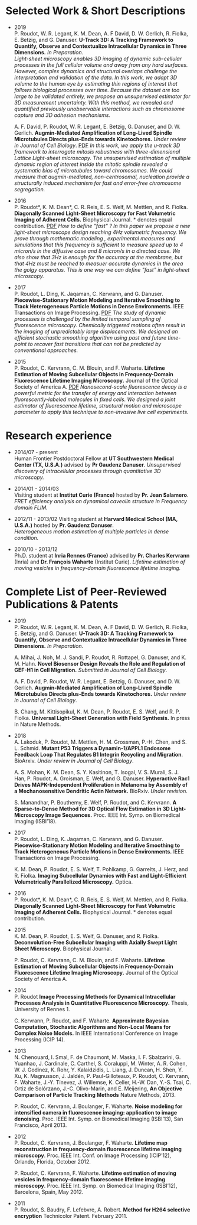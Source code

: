 # Selected Work & Short Descriptions

  - 2019  
    P. Roudot, W. R. Legant, K. M. Dean, A. F David, D. W. Gerlich, R.
    Fiolka, E. Betzig, and G. Danuser. **U-Track 3D: A Tracking
    Framework to Quantify, Observe and Contextualize Intracellular
    Dynamics in Three Dimensions.** *In Preparation*.  
    *Light-sheet microscopy enables 3D imaging of dynamic sub-cellular
    processes in the full cellular volume and away from any hard
    surfaces. However, complex dynamics and structural overlaps
    challenge the interpretation and validation of the data. In this
    work, we adapt 3D volume to the human eye by estimating thin regions
    of interest that follows biological processes over time. Because the
    dataset are too large to be validated entirely, we propose an
    unsupervised estimator for 3D measurement uncertainty. With this
    method, we revealed and quantified previously unobservable
    interactions such as chromosome capture and 3D adhesion mechanisms.*

    A. F. David, P. Roudot, W. R. Legant, E. Betzig, G. Danuser, and D.
    W. Gerlich. **Augmin-Mediated Amplification of Long-Lived Spindle
    Microtubules Directs plus-Ends towards Kinetochores.** *Under review
    in Journal of Cell Biology*.   [PDF](/assets/pdf/David-etal-manuscript.pdf)
    *In this work, we apply the u-track 3D framework to interrogate
    mitosis robustness with three-dimensional Lattice Light-sheet
    microscopy. The unsupervised estimation of multiple dynamic region
    of interest inside the mitotic spindle revealed a systematic bias of
    microtubules toward chromosomes. We could measure that
    augmin-mediated, non-centrosomal, nucleation provide a structurally
    induced mechanism for fast and error-free chromosome segregation.*

  - 2016  
    P. Roudot\*, K. M. Dean\*, C. R. Reis, E. S. Welf, M. Mettlen, and
    R. Fiolka. **Diagonally Scanned Light-Sheet Microscopy for Fast
    Volumetric Imaging of Adherent Cells.** Biophysical Journal. \*
    denotes equal contribution.  [PDF](/assets/pdf/diaSLM.pdf)
    *How to define "fast" ? 
    In this paper we propose a new light-sheet microscope design reaching 4Hz volumetric frequency. We prove through mathematic modeling , experimental measures and simulations that this frequency is sufficient to measure speed up to 4 micron/s in the diffusive case and 8 micron/s in a directed case. We also show that 3Hz is enough for the accuracy at the membrane, but that 4Hz must be reached to measuer accurate dynamics in the area the golgy apparatus. This is one way we can define "fast" in light-sheet microscopy.* 
  - 2017  
    P. Roudot, L. Ding, K. Jaqaman, C. Kervrann, and G. Danuser.
    **Piecewise-Stationary Motion Modeling and Iterative Smoothing to
    Track Heterogeneous Particle Motions in Dense Environments.** IEEE
    Transactions on Image Processing.  [PDF](/assets/pdf/proudot-pmms.pdf)
    *The study of dynamic processes is challenged by the limited
    temporal sampling of fluorescence microscopy. Chemically triggered
    motions often result in the imaging of unpredictably large
    displacements. We designed an efficient stochastic smoothing
    algorithm using past and future time-point to recover fast
    transitions that can not be predicted by conventional approaches.*

  - 2015  
    P. Roudot, C. Kervrann, C. M. Blouin, and F. Waharte. **Lifetime
    Estimation of Moving Subcellular Objects in Frequency-Domain
    Fluorescence Lifetime Imaging Microscopy.** Journal of the Optical
    Society of America A.   [PDF](/assets/pdf/FDFLIMMOTION-2015.pdf)
    *Nanosecond-scale fluorescence decay is a powerful metric for the
    transfer of energy and interaction between fluorescently-labeled
    molecules in fixed cells. We designed a joint estimator of
    fluorescence lifetime, structural motion and microscope parameter to
    apply this technique to non-invasive live cell experiments.*

# Research experience

  - 2014/07 - present  
    Human Frontier Postdoctoral Fellow at **UT Southwestern Medical Center (TX, U.S.A.)** advised by **Pr Gaudenz Danuser**.
    *Unsupervised discovery of intracellular processes through quantitative 3D microscopy.*

  - 2014/01 - 2014/03  
    Visiting student at **Institut Curie (France)**  hosted by **Pr. Jean Salamero**.  
    *FRET efficiency analysis on dynamical caveolin structure in Frequency domain FLIM.*

  - 2012/11 - 2013/02
    Visiting student at **Harvard Medical School (MA, U.S.A.)** hosted by **Pr. Gaudenz Danuser**.  
    *Heterogeneous motion estimation of multiple particles in dense condition.*

  - 2010/10 - 2013/12  
    Ph.D. student at **Inria Rennes (France)** advised by **Pr. Charles Kervrann** (Inria) and **Dr. François Waharte** (Institut Curie).
    *Lifetime estimation of moving vesicles in frequency-domain
    fluorescence lifetime imaging.*
    
# Complete List of Peer-Reviewed Publications & Patents

  - 2019  
    P. Roudot, W. R. Legant, K. M. Dean, A. F David, D. W. Gerlich, R.
    Fiolka, E. Betzig, and G. Danuser. **U-Track 3D: A Tracking
    Framework to Quantify, Observe and Contextualize Intracellular
    Dynamics in Three Dimensions.** *In Preparation*.

    A. Mihai, J. Noh, M. J. Sandi, P. Roudot, R. Rottapel, G. Danuser,
    and K. M. Hahn. **Novel Biosensor Design Reveals the Role and
    Regulation of GEF-H1 in Cell Migration.** *Submitted in Journal of
    Cell Biology*.

    A. F. David, P. Roudot, W. R. Legant, E. Betzig, G. Danuser, and D.
    W. Gerlich. **Augmin-Mediated Amplification of Long-Lived Spindle
    Microtubules Directs plus-Ends towards Kinetochores.** *Under review
    in Journal of Cell Biology*.

    B. Chang, M. Kittisopikul, K. M. Dean, P. Roudot, E. S. Welf, and R.
    P. Fiolka. **Universal Light-Sheet Generation with Field
    Synthesis.** In press in Nature Methods.

  - 2018  
    A. Lakoduk, P. Roudot, M. Mettlen, H. M. Grossman, P.-H. Chen, and
    S. L. Schmid. **Mutant P53 Triggers a Dynamin-1/APPL1 Endosome
    Feedback Loop That Regulates B1 Integrin Recycling and Migration**.
    BioArxiv. *Under review in Journal of Cell Biology*.

    A. S. Mohan, K. M. Dean, S. Y. Kasitinon, T. Isogai, V. S. Murali,
    S. J. Han, P. Roudot, A. Groisman, E. Welf, and G. Danuser.
    **Hyperactive Rac1 Drives MAPK-Independent Proliferation in Melanoma
    by Assembly of a Mechanosensitive Dendritic Actin Network.**
    BioRxiv. *Under revision*.

    S. Manandhar, P. Bouthemy, E. Welf, P. Roudot, and C. Kervrann. **A
    Sparse-to-Dense Method for 3D Optical Flow Estimation in 3D
    Light-Microscopy Image Sequences.** Proc. IEEE Int. Symp. on
    Biomedical Imaging (ISBI’18).

  - 2017  
    P. Roudot, L. Ding, K. Jaqaman, C. Kervrann, and G. Danuser.
    **Piecewise-Stationary Motion Modeling and Iterative Smoothing to
    Track Heterogeneous Particle Motions in Dense Environments.** IEEE
    Transactions on Image Processing.

    K. M. Dean, P. Roudot, E. S. Welf, T. Pohlkamp, G. Garrelts, J.
    Herz, and R. Fiolka. **Imaging Subcellular Dynamics with Fast and
    Light-Efficient Volumetrically Parallelized Microscopy.** Optica.

  - 2016  
    P. Roudot\*, K. M. Dean\*, C. R. Reis, E. S. Welf, M. Mettlen, and
    R. Fiolka. **Diagonally Scanned Light-Sheet Microscopy for Fast
    Volumetric Imaging of Adherent Cells.** Biophysical Journal. \*
    denotes equal contribution.

  - 2015  
    K. M. Dean, P. Roudot, E. S. Welf, G. Danuser, and R. Fiolka.
    **Deconvolution-Free Subcellular Imaging with Axially Swept Light
    Sheet Microscopy.** Biophysical Journal.

    P. Roudot, C. Kervrann, C. M. Blouin, and F. Waharte. **Lifetime
    Estimation of Moving Subcellular Objects in Frequency-Domain
    Fluorescence Lifetime Imaging Microscopy.** Journal of the Optical
    Society of America A.
    
  - 2014  
    P. Roudot **Image Processing Methods for Dynamical Intracellular
    Processes Analysis in Quantitative Fluorescence Microscopy.**
    Thesis, University of Rennes 1.

    C. Kervrann, P. Roudot, and F. Waharte. **Approximate Bayesian
    Computation, Stochastic Algorithms and Non-Local Means for Complex
    Noise Models.** In IEEE International Conference on Image Processing
    (ICIP 14).

  - 2013  
    N. Chenouard, I. Smal, F. de Chaumont, M. Maska, I. F. Sbalzarini,
    G. Yuanhao, J. Cardinale, C. Carthel, S. Coraluppi, M. Winter, A. R.
    Cohen, W. J. Godinez, K. Rohr, Y. Kalaidzidis, L. Liang, J. Duncan,
    H. Shen, Y. Xu, K. Magnusson, J. Jaldén, P. Paul-Gilloteaux, P.
    Roudot, C. Kervrann, F. Waharte, J.-Y. Tinevez, J. Willemse, K.
    Celler, H.-W. Dan, Y.-S. Tsai, C. Ortiz de Solórzano, J.-C.
    Olivo-Marin, and E. Meijering, **An Objective Comparison of Particle
    Tracking Methods** Nature Methods, 2013.

    P. Roudot, C. Kervrann, J. Boulanger, F. Waharte. **Noise modeling
    for intensified camera in fluorescence imaging: application to image
    denoising**. Proc. IEEE Int. Symp. on Biomedical Imaging (ISBI’13),
    San Francisco, April 2013.

  - 2012  
    P. Roudot, C. Kervrann, J. Boulanger, F. Waharte. **Lifetime map
    reconstruction in frequency-domain fluorescence lifetime imaging
    microscopy**. Proc. IEEE Int. Conf. on Image Processing (ICIP’12),
    Orlando, Florida, October 2012.

    P. Roudot, C. Kervrann, F. Waharte. **Lifetime estimation of moving
    vesicles in frequency-domain fluorescence lifetime imaging
    microscopy**. Proc. IEEE Int. Symp. on Biomedical Imaging (ISBI’12),
    Barcelona, Spain, May 2012.

  - 2011  
    P. Roudot, S. Baudry, F. Lefebvre, A. Robert. **Method for H264
    selective encryption** Technicolor Patent. February 2011.
